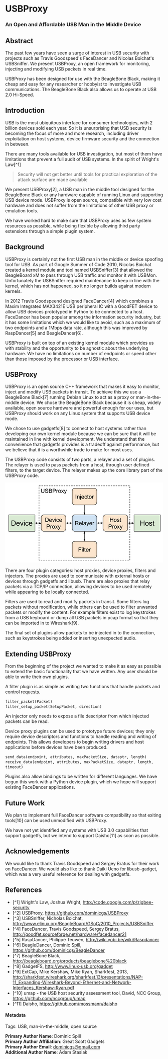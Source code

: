 # USBProxy
### An Open and Affordable USB Man in the Middle Device

## Abstract
The past few years have seen a surge of interest in USB security with projects such as Travis Goodspeed's FaceDancer and Nicolas Boichat's USBSniffer. We present USBProxy, an open framework for monitoring, injecting and modifying USB packets in real time.

USBProxy has been designed for use with the BeagleBone Black, making it cheap and easy for any researcher or hobbyist to investigate USB communications. The BeagleBone Black also allows us to operate at USB 2.0 Hi-Speed.


## Introduction

USB is the most ubiquitous interface for consumer technologies, with 2 billion devices sold each year. So it is unsurprising that USB security is becoming the focus of more and more research, including driver exploitation on host systems, device firmware security and the connection in between.

There are many tools available for USB investigation, but most of them have limitations that prevent a full audit of USB systems. In the spirit of Wright's Law[^1]

>Security will not get better until tools for practical exploration of the attack surface are made available

We present USBProxy[2], a USB man in the middle tool designed for the BeagleBone
Black or any hardware capable of running Linux and supporting USB device mode.
USBProxy is open source, compatible with very low cost hardware and does not
suffer from the limitations of other USB proxy or emulation tools.

We have worked hard to make sure that USBProxy uses as few system resources as
possible, while being flexible by allowing third party extensions through a
simple plugin system.


Background
----------

USBProxy is certainly not the first USB man in the middle or device spoofing
tool for USB. As part of Google Summer of Code 2010, Nicolas Boichat created a
kernel module and tool named USBSniffer[3] that allowed the BeagleBoard xM to
pass through USB traffic and monitor it with USBMon. Unfortunately the
USBSniffer required maintenance to keep in line with the kernel, which has not
happened, so it no longer builds against modern kernels.

In 2012 Travis Goodspeend designed FaceDancer[4] which combines a Maxim
Integrated MAX3421E USB peripheral IC with a GoodFET device to allow USB devices
prototyped in Python to be connected to a host. FaceDancer has been popular
among the information security industry, but it has some limitations which we
would like to avoid, such as a maximum of two endpoints and a 1Mbps data rate,
although this was improved by RaspDancer[5] and BeagleDancer[6].

USBProxy is built on top of an existing kernel module which provides us with
stability and the opportunity to be agnostic about the underlying hardware. We
have no limitations on number of endpoints or speed other than those imposed by
the processor or USB interface.


USBProxy
--------

USBProxy is an open source C++ framework that makes it easy to monitor, inject
and modify USB packets in transit. To achieve this we use a BeagleBone Black[7]
running Debian Linux to act as a proxy or man-in-the-middle device. We chose the
BeagleBone Black because it is cheap, widely available, open source hardware and
powerful enough for our uses, but USBProxy should work on any Linux system that
supports USB device mode.

We chose to use gadgetfs[8] to connect to host systems rather than developing
our own kernel module because we can be sure that it will be maintained in line
with kernel development. We understand that the convenience that gadgetfs
provides is a tradeoff against performance, but we believe that it is a
worthwhile trade to make for most uses.

The USBProxy code consists of two parts, a relayer and a set of plugins. The
relayer is used to pass packets from a host, through user defined filters, to
the target device. The relayer makes up the core library part of the USBProxy
code.

![USBProxy Architecture](USBProxy_arch.png "USBProxy Architecture")

There are four plugin categories: host proxies, device proxies, filters and
injectors. The proxies are used to communicate with external hosts or devices
through gadgetfs and libusb. There are also proxies that relay packets via a
TCP/IP connection, allowing devices to be used remotely while appearing to be
locally connected.

Filters are used to read and modify packets in transit. Some filters log packets
without modification, while others can be used to filter unwanted packets or
modify the content. For example filters exist to log keystrokes from a USB
keyboard or dump all USB packets in pcap format so that they can be imported in
to
Wireshark[9].

The final set of plugins allow packets to be injected in to the connection, such
as keystrokes being added or inserting unexpected audio.


Extending USBProxy
------------------

From the beginning of the project we wanted to make it as easy as possible to
extend the basic functionality that we have written. Any user should be able to
write their own plugins.

A filter plugin is as simple as writing two functions that handle packets and
control requests.

    filter_packet(Packet)
    filter_setup_packet(SetupPacket, direction)

An injector only needs to expose a file descriptor from which injected packets
can be read.

Device proxy plugins can be used to prototype future devices; they only require
device descriptors and functions to handle reading and writing of endpoints.
This allows developers to begin writing drivers and host applications before
devices have been produced.

    send_data(endpoint, attributes, maxPacketSize, dataptr, length)
    receive_data(endpoint, attributes, maxPacketSize, dataptr, length, timeout)

Plugins also allow bindings to be written for different languages. We have begun
this work with a Python device plugin, which we hope will support existing
FaceDancer applications.


Future Work
-----------

We plan to implement full FaceDancer software compatibility so that exiting
tools[10] can be used unmodified with USBProxy.

We have not yet identified any systems with USB 3.0 capabilities that support
gadgetfs, but we intend to support Daisho[11] as soon as possible.


Acknowledgements
----------------

We would like to thank Travis Goodspeed and Sergey Bratus for their work on
FaceDancer. We would also like to thank Daiki Ueno for libusb-gadget, which was
a very useful reference for dealing with gadgetfs.


## References

* [^1] Wright's Law, Joshua Wright, http://code.google.com/p/zigbee-security
* [^2] USBProxy, https://github.com/dominicgs/USBProxy
* [^3] USBSniffer, Nicholas Boichat, http://www.elinux.org/BeagleBoard/GSoC/2010_Projects/USBSniffer
* [^4] FaceDancer, Travis Goodspeed, Sergey Bratus, http://goodfet.sourceforge.net/hardware/facedancer21
* [^5] RaspDancer, Philippe Teuwen, http://wiki.yobi.be/wiki/Raspdancer
* [^6] BeagleDancer, Dominic Spill, https://github.com/dominicgs/BeagleDancer
* [^7] BeagleBone Black, http://beagleboard.org/products/beaglebone%20black
* [^8] GadgetFS, http://www.linux-usb.org/gadget
* [^9] ExtCap, Mike Kershaw, Mike Ryan, Sharkfest, 2013, http://sharkfest.wireshark.org/sharkfest.13/presentations/NAP-11_Expanding-Wireshark-Beyond-Ethernet-and-Network-Interfaces_Kershaw-Ryan.pdf
* [^10] umap - the USB host security assessment tool, David, NCC Group, https://github.com/nccgroup/umap
* [^11] Daisho, https://github.com/mossmann/daisho


#### Metadata
Tags: USB, man-in-the-middle, open source

**Primary Author Name**: Dominic Spill  
**Primary Author Affiliation**: Great Scott Gadgets  
**Primary Author Email**: dominicgs@gmail.com  
**Additional Author Name**: Adam Stasiak